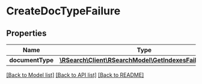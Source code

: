 # CreateDocTypeFailure

## Properties
Name | Type | Description | Notes
------------ | ------------- | ------------- | -------------
**documentType** | [**\RSearch\Client\RSearchModel\GetIndexesFailureIndexes**](GetIndexesFailureIndexes.md) |  | 

[[Back to Model list]](../README.md#documentation-for-models) [[Back to API list]](../README.md#documentation-for-api-endpoints) [[Back to README]](../README.md)


